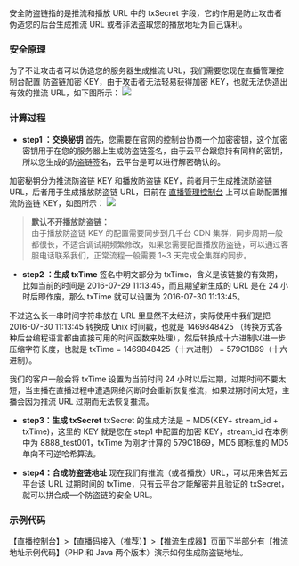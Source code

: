 安全防盗链指的是推流和播放 URL 中的 txSecret 字段，它的作用是防止攻击者伪造您的后台生成推流 URL 或者非法盗取您的播放地址为自己谋利。

### 安全原理
为了不让攻击者可以伪造您的服务器生成推流 URL，我们需要您现在直播管理控制台配置 防盗链加密 KEY，由于攻击者无法轻易获得加密 KEY，也就无法伪造出有效的推流 URL，如下图所示：
![](http://imgcache.tce.fsphere.cn/static/mccdn.qcloud.com/static/img/4ea1512fd335f68f30cca0a01e902966/image.png)

### 计算过程
- **step1 ：交换秘钥**
首先，您需要在官网的控制台协商一个加密密钥，这个加密密钥用于在您的服务器上生成防盗链签名，由于云平台跟您持有同样的密钥，所以您生成的防盗链签名，云平台是可以进行解密确认的。

 加密秘钥分为推流防盗链 KEY 和播放防盗链 KEY，前者用于生成推流防盗链 URL，后者用于生成播放防盗链 URL，目前在 [直播管理控制台](http://console.tce.fsphere.cn/live) 上可以自助配置推流防盗链 KEY，如图所示：
![](http://imgcache.tce.fsphere.cn/static/mc.qcloudimg.com/static/img/b3b4641c0af4f9f5c17921cfe8320a01/image.png)
 >  **默认不开播放防盗链：**   
 > 由于播放防盗链 KEY 的配置需要同步到几千台 CDN 集群，同步周期一般都很长，不适合调试期频繁修改，如果您需要配置播放防盗链，可以通过客服电话联系我们，正常流程一般需要 1~3 天完成全集群的同步。

- **step2 ：生成 txTime**
签名中明文部分为 txTime，含义是该链接的有效期，比如当前的时间是 2016-07-29 11:13:45，而且期望新生成的 URL 是在 24 小时后即作废，那么 txTime 就可以设置为 2016-07-30 11:13:45。

 不过这么长一串时间字符串放在 URL 里显然不太经济，实际使用中我们是把 2016-07-30 11:13:45 转换成 Unix 时间戳，也就是 1469848425 （转换方式各种后台编程语言都由直接可用的时间函数来处理），然后转换成十六进制以进一步压缩字符长度，也就是 txTime = 1469848425（十六进制） = 579C1B69（十六进制）。
 
 我们的客户一般会将 txTime 设置为当前时间 24 小时以后过期，过期时间不要太短，当主播在直播过程中遭遇网络闪断时会重新恢复推流，如果过期时间太短，主播会因为推流 URL 过期而无法恢复推流。

- **step3：生成 txSecret**
txSecret 的生成方法是 = MD5(KEY+ stream_id + txTime)，这里的 KEY 就是您在 step1 中配置的加密 KEY，stream_id 在本例中为 8888_test001，txTime 为刚才计算的 579C1B69，MD5 即标准的 MD5 单向不可逆哈希算法。

- **step4：合成防盗链地址**
  现在我们有推流（或者播放）URL，可以用来告知云平台该 URL 过期时间的 txTime，只有云平台才能解密并且验证的 txSecret，就可以拼合成一个防盗链的安全 URL。
	
### 示例代码
[【直播控制台】](http://console.tce.fsphere.cn/)>【直播码接入（推荐）】>[【推流生成器】](http://console.tce.fsphere.cn/live/livecodemanage)页面下半部分有【推流地址示例代码】（PHP 和 Java 两个版本）演示如何生成防盗链地址。
